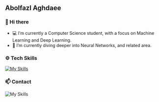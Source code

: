 <!-- <h2 align='left' style="color:blue;"> Hey there <img src="https://media.giphy.com/media/hvRJCLFzcasrR4ia7z/giphy.gif" width="25px">
<br/>
 -->

## Abolfazl Aghdaee 
### 👋 Hi there
- 💻  I’m currently a Computer Science student, with a focus on Machine Learning and Deep Learning.
- 🌱  I’m currently diving deeper into Neural Networks, and related area.


### ⚙️ Tech Skills 
[![My Skills](https://skillicons.dev/icons?i=py,anaconda,pytorch,tensorflow,sklearn,ubuntu,vscode,opencv,cpp,git,github,linux,bootstrap,html,css&perline=8)](https://skillicons.dev)
<!-- ![My Skills](https://skillicons.dev/icons?i=opencv,cpp,git,github,linux,bootstrap,html,css) -->


### 📫 Contact
![My Skills](https://skillicons.dev/icons?i=linkedin)
